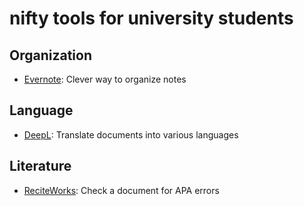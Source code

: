 # nifty tools for university students

## Organization

* [Evernote](https://evernote.com/intl/de/): Clever way to organize notes

## Language

* [DeepL](https://www.deepl.com/translator): Translate documents into various languages

## Literature

* [ReciteWorks](https://reciteworks.com/check): Check a document for APA errors

